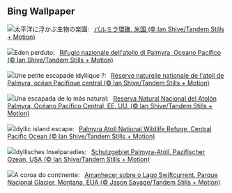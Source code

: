 ## Bing Wallpaper
![](https://www.bing.com/th?id=OHR.PalmyraAtoll_JA-JP7657576901_UHD.jpg&w=1000)太平洋に浮かぶ生物の楽園:&nbsp;&ensp;[パルミラ環礁, 米国 (© Ian Shive/Tandem Stills + Motion)](https://www.bing.com/th?id=OHR.PalmyraAtoll_JA-JP7657576901_UHD.jpg)
<br><br/>
![](https://www.bing.com/th?id=OHR.PalmyraAtoll_IT-IT5623392573_UHD.jpg&w=1000)Eden perduto:&nbsp;&ensp;[Rifugio nazionale dell'atollo di Palmyra, Oceano Pacifico (© Ian Shive/Tandem Stills + Motion)](https://www.bing.com/th?id=OHR.PalmyraAtoll_IT-IT5623392573_UHD.jpg)
<br><br/>
![](https://www.bing.com/th?id=OHR.PalmyraAtoll_FR-FR9486167153_UHD.jpg&w=1000)Une petite escapade idyllique ?:&nbsp;&ensp;[Réserve naturelle nationale de l'atoll de Palmyra, océan Pacifique central (© Ian Shive/Tandem Stills + Motion)](https://www.bing.com/th?id=OHR.PalmyraAtoll_FR-FR9486167153_UHD.jpg)
<br><br/>
![](https://www.bing.com/th?id=OHR.PalmyraAtoll_ES-ES2724340692_UHD.jpg&w=1000)Una escapada de lo más natural:&nbsp;&ensp;[Reserva Natural Nacional del Atolón Palmyra, Océano Pacífico Central, EE. UU. (© Ian Shive/Tandem Stills + Motion)](https://www.bing.com/th?id=OHR.PalmyraAtoll_ES-ES2724340692_UHD.jpg)
<br><br/>
![](https://www.bing.com/th?id=OHR.PalmyraAtoll_EN-GB5731259364_UHD.jpg&w=1000)Idyllic island escape:&nbsp;&ensp;[Palmyra Atoll National Wildlife Refuge, Central Pacific Ocean (© Ian Shive/Tandem Stills + Motion)](https://www.bing.com/th?id=OHR.PalmyraAtoll_EN-GB5731259364_UHD.jpg)
<br><br/>
![](https://www.bing.com/th?id=OHR.PalmyraAtoll_DE-DE5676612889_UHD.jpg&w=1000)Idyllisches Inselparadies:&nbsp;&ensp;[Schutzgebiet Palmyra-Atoll, Pazifischer Ozean, USA (© Ian Shive/Tandem Stills + Motion)](https://www.bing.com/th?id=OHR.PalmyraAtoll_DE-DE5676612889_UHD.jpg)
<br><br/>
![](https://www.bing.com/th?id=OHR.SwiftcurrentLake_PT-BR2467952516_UHD.jpg&w=1000)A coroa do continente:&nbsp;&ensp;[Amanhecer sobre o Lago Swiftcurrent, Parque Nacional Glacier, Montana, EUA (© Jason Savage/Tandem Stills + Motion)](https://www.bing.com/th?id=OHR.SwiftcurrentLake_PT-BR2467952516_UHD.jpg)
<br><br/>
